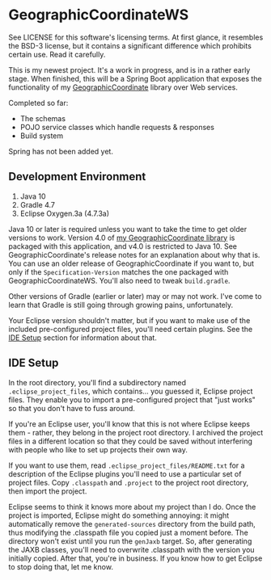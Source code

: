GeographicCoordinateWS
======================

See LICENSE for this software's licensing terms.  At first glance, it resembles the BSD-3 license, but it contains a significant difference which prohibits certain use.  Read it carefully.

This is my newest project.  It's a work in progress, and is in a rather early stage.  When finished, this will be a Spring Boot application that exposes the functionality of my [GeographicCoordinate](https://github.com/kloverde/java-GeographicCoordinate) library over Web services.

Completed so far:

* The schemas
* POJO service classes which handle requests & responses
* Build system

Spring has not been added yet.


## Development Environment

1. Java 10
2. Gradle 4.7
3. Eclipse Oxygen.3a (4.7.3a)


Java 10 or later is required unless you want to take the time to get older versions to work.  Version 4.0 of [my GeographicCoordinate library](https://github.com/kloverde/java-GeographicCoordinate) is packaged with this application, and v4.0 is restricted to Java 10.  See GeographicCoordinate's release notes for an explanation about why that is.  You can use an older release of GeographicCoordinate if you want to, but only if the `Specification-Version` matches the one packaged with GeographicCoordinateWS.  You'll also need to tweak `build.gradle`.

Other versions of Gradle (earlier or later) may or may not work.  I've come to learn that Gradle is still going through growing pains, unfortunately.

Your Eclipse version shouldn't matter, but if you want to make use of the included pre-configured project files, you'll need certain plugins.  See the [IDE Setup](#ide-setup) section for information about that.


## IDE Setup

In the root directory, you'll find a subdirectory named `.eclipse_project_files`, which contains... you guessed it, Eclipse project files.  They enable you to import a pre-configured project that "just works" so that you don't have to fuss around.

If you're an Eclipse user, you'll know that this is not where Eclipse keeps them - rather, they belong in the project root directory.  I archived the project files in a different location so that they could be saved without interfering with people who like to set up projects their own way.

If you want to use them, read `.eclipse_project_files/README.txt` for a description of the Eclipse plugins you'll need to use a particular set of project files.  Copy `.classpath` and `.project` to the project root directory, then import the project.

Eclipse seems to think it knows more about my project than I do.  Once the project is imported, Eclipse might do something annoying:  it might automatically remove the `generated-sources` directory from the build path, thus modifying the .classpath file you copied just a moment before.  The directory won't exist until you run the `genJaxb` target.  So, after generating the JAXB classes, you'll need to overwrite .classpath with the version you initially copied.  After that, you're in business.  If you know how to get Eclipse to stop doing that, let me know.
